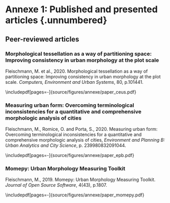 # Annexe 1: Published and presented articles {.unnumbered}

## Peer-reviewed articles

### Morphological tessellation as a way of partitioning space: Improving consistency in urban morphology at the plot scale

Fleischmann, M. et al., 2020. Morphological tessellation as a way of partitioning space: Improving consistency in urban morphology at the plot scale. *Computers, Environment and Urban Systems*, 80, p.101441.

\includepdf[pages=-]{source/figures/annexe/paper_ceus.pdf}

### Measuring urban form: Overcoming terminological inconsistencies for a quantitative and comprehensive morphologic analysis of cities

Fleischmann, M., Romice, O. and Porta, S., 2020. Measuring urban form: Overcoming terminological inconsistencies for a quantitative and comprehensive morphologic analysis of cities, *Environment and Planning B: Urban Analytics and City Science*, p. 239980832091044.

\includepdf[pages=-]{source/figures/annexe/paper_epb.pdf}

### Momepy: Urban Morphology Measuring Toolkit

Fleischmann, M., 2019. Momepy: Urban Morphology Measuring Toolkit. *Journal of Open Source Software*, 4(43), p.1807.

\includepdf[pages=-]{source/figures/annexe/paper_momepy.pdf}


